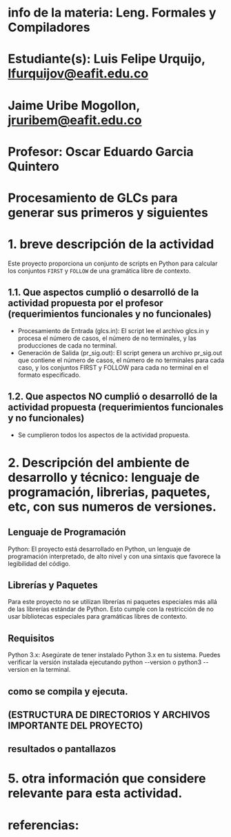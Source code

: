 # info de la materia: Leng. Formales y Compiladores
#
# Estudiante(s): Luis Felipe Urquijo, lfurquijov@eafit.edu.co
#                Jaime Uribe Mogollon, jruribem@eafit.edu.co
#
# Profesor: Oscar Eduardo Garcia Quintero
#
# Procesamiento de GLCs para generar sus primeros y siguientes
#
# 1. breve descripción de la actividad
Este proyecto proporciona un conjunto de scripts en Python para calcular los conjuntos `FIRST` y `FOLLOW` de una gramática libre de contexto.
## 1.1. Que aspectos cumplió o desarrolló de la actividad propuesta por el profesor (requerimientos funcionales y no funcionales)
- Procesamiento de Entrada (glcs.in):
El script lee el archivo glcs.in y procesa el número de casos, el número de no terminales, y las producciones de cada no terminal.
- Generación de Salida (pr_sig.out):
El script genera un archivo pr_sig.out que contiene el número de casos, el número de no terminales para cada caso, y los conjuntos FIRST y FOLLOW para cada no terminal en el formato especificado.
## 1.2. Que aspectos NO cumplió o desarrolló de la actividad propuesta  (requerimientos funcionales y no funcionales)
- Se cumplieron todos los aspectos de la actividad propuesta.
# 2. Descripción del ambiente de desarrollo y técnico: lenguaje de programación, librerias, paquetes, etc, con sus numeros de versiones.
## Lenguaje de Programación
Python: El proyecto está desarrollado en Python, un lenguaje de programación interpretado, de alto nivel y con una sintaxis que favorece la legibilidad del código.
## Librerías y Paquetes
Para este proyecto no se utilizan librerías ni paquetes especiales más allá de las librerías estándar de Python. Esto cumple con la restricción de no usar bibliotecas especiales para gramáticas libres de contexto.
## Requisitos
Python 3.x: Asegúrate de tener instalado Python 3.x en tu sistema. Puedes verificar la versión instalada ejecutando python --version o python3 --version en la terminal.
## como se compila y ejecuta.

## (ESTRUCTURA DE DIRECTORIOS Y ARCHIVOS IMPORTANTE DEL PROYECTO)
## 
## resultados o pantallazos 

# 5. otra información que considere relevante para esta actividad.

# referencias:

